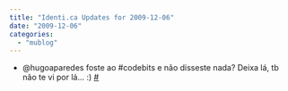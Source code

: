 ```yaml
---
title: "Identi.ca Updates for 2009-12-06"
date: "2009-12-06"
categories: 
  - "mublog"
---
```


- @hugoaparedes foste ao #codebits e não disseste nada? Deixa lá, tb não te vi por lá... :) [#](http://identi.ca/notice/16206302)
